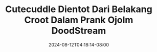 --- 
title: "Cutecuddle Dientot Dari Belakang Croot Dalam  Prank Ojolm  DoodStream"
description: "   video bokep Cutecuddle Dientot Dari Belakang Croot Dalam  Prank Ojolm  DoodStream yandex   baru"
date: 2024-08-12T04:18:14-08:00
file_code: "iooj425fbt7g"
draft: false
cover: "9vbgiisck1ryuurb.jpg"
tags: ["Cutecuddle", "Dientot", "Dari", "Belakang", "Croot", "Dalam", "Prank", "Ojolm", "DoodStream", "bokep-indo", "bokep-viral", "bokep-ig"]
length: 106
fld_id: "1483065"
foldername: "A prank"
categories: ["A prank"]
views: 0
---